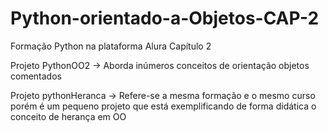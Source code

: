 # Python-orientado-a-Objetos-CAP-2
Formação Python na plataforma Alura Capítulo 2


Projeto PythonOO2 -> Aborda inúmeros conceitos de orientação objetos comentados

Projeto pythonHeranca -> Refere-se a mesma formação e o mesmo curso porém é um pequeno projeto que está exemplificando de forma didática o conceito de herança em OO 
